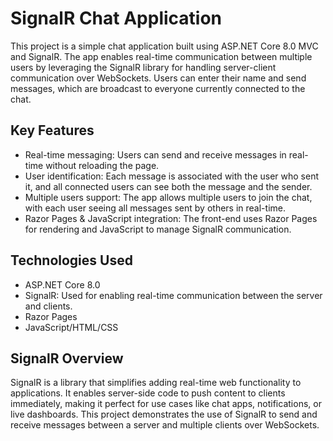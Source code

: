 # SignalR Chat Application
This project is a simple chat application built using ASP.NET Core 8.0 MVC and SignalR. The app enables real-time communication between multiple users by leveraging the SignalR library for handling server-client communication over WebSockets. Users can enter their name and send messages, which are broadcast to everyone currently connected to the chat.

## Key Features

- Real-time messaging: Users can send and receive messages in real-time without reloading the page.
- User identification: Each message is associated with the user who sent it, and all connected users can see both the message and the sender.
- Multiple users support: The app allows multiple users to join the chat, with each user seeing all messages sent by others in real-time.
- Razor Pages & JavaScript integration: The front-end uses Razor Pages for rendering and JavaScript to manage SignalR communication.
 
## Technologies Used
- ASP.NET Core 8.0 
- SignalR: Used for enabling real-time communication between the server and clients.
- Razor Pages 
- JavaScript/HTML/CSS 



## SignalR Overview

SignalR is a library that simplifies adding real-time web functionality to applications. It enables server-side code to push content to clients immediately, making it perfect for use cases like chat apps, notifications, or live dashboards. This project demonstrates the use of SignalR to send and receive messages between a server and multiple clients over WebSockets.
